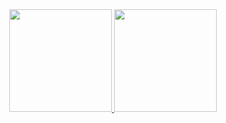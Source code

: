 <div align="center">
  <a href="https://beacons.ai/ericbcosta">
  <img height="180em" src="https://github-readme-stats.vercel.app/api?username=ericbcosta&show_icons=true&theme=dracula&include_all_commits=true&count_private=true"/>
  <img height="180em" src="https://github-readme-stats.vercel.app/api/top-langs/?username=ericbcosta&layout=compact&langs_count=7&theme=dracula"/>
</div>